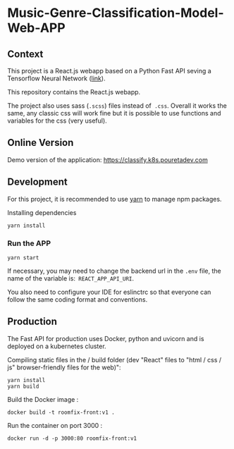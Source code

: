 # Music-Genre-Classification-Model-Web-APP

## Context

This project is a React.js webapp based on a Python Fast API seving a Tensorflow Neural Network ([link](https://github.com/andbluedevMusic-Genre-Classification-Model-REST-API)).

This repository contains the React.js webapp.

The project also uses sass (`.scss`) files instead of` .css`. Overall it works the same, any classic css will work fine but it is possible to use functions and variables for the css (very useful).


## Online Version 

Demo version of the application: https://classify.k8s.pouretadev.com


## Development

For this project, it is recommended to use [yarn](https://classic.yarnpkg.com/en/docs/install) to manage npm packages.

Installing dependencies

```
yarn install
```

### Run the APP

```
yarn start
```

If necessary, you may need to change the backend url in the `.env` file, the name of the variable is:` REACT_APP_API_URI`.

You also need to configure your IDE for eslinctrc so that everyone can follow the same coding format and conventions.

## Production

The Fast API for production uses Docker, python and uvicorn and is deployed on a kubernetes cluster.

Compiling static files in the / build folder (dev "React" files to "html / css / js" browser-friendly files for the web)":
```
yarn install
yarn build
``` 
Build the Docker image : 
```
docker build -t roomfix-front:v1 .
```  

Run the container on port 3000 :  
```
docker run -d -p 3000:80 roomfix-front:v1 
```
